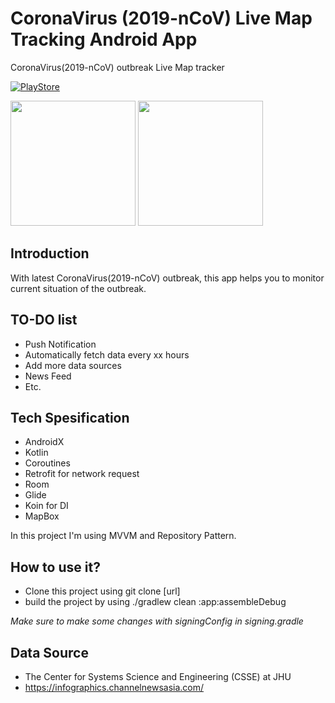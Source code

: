# CoronaVirus (2019-nCoV) Live Map Tracking Android App

CoronaVirus(2019-nCoV) outbreak Live Map tracker 

[![PlayStore][playstore-image]][playstore-url]


<!-- Put the following at the end of README.md -->
[playstore-image]: https://play.google.com/intl/en_us/badges/static/images/badges/en_badge_web_generic.png

<!-- Setup URLs -->
[playstore-url]: https://play.google.com/store/apps/details?id=co.kyald.coronavirustracking&hl=en

<img src="https://raw.githubusercontent.com/Kyald1412/CoronaVirus-2019-nCoV-Live-Tracking/master/screenshots/Screenshot_1580321103.png" width="200"> <img src="https://raw.githubusercontent.com/Kyald1412/CoronaVirus-2019-nCoV-Live-Tracking/master/screenshots/Screenshot_1580321121.png" width="200">


##  Introduction
With latest CoronaVirus(2019-nCoV) outbreak, this app helps you to monitor current situation of the outbreak.

## TO-DO list
- Push Notification
- Automatically fetch data every xx hours
- Add more data sources
- News Feed
- Etc.

##  Tech Spesification
- AndroidX
- Kotlin
- Coroutines
- Retrofit for network request
- Room
- Glide
- Koin for DI
- MapBox

In this project I'm using MVVM and Repository Pattern.

##  How to use it?
- Clone this project using git clone [url]
- build the project by using ./gradlew clean :app:assembleDebug

_Make sure to make some changes with signingConfig in signing.gradle_

## Data Source
- The Center for Systems Science and Engineering (CSSE) at JHU
- https://infographics.channelnewsasia.com/
